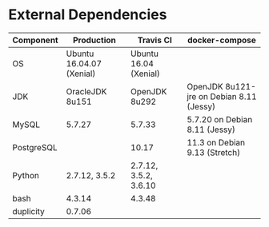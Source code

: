 # External Dependencies

| Component  | Production               | Travis CI             | docker-compose                           |
| -------    | ------------------------ | --------------------- | ---------------------------------------- |
| OS         | Ubuntu 16.04.07 (Xenial) | Ubuntu 16.04 (Xenial) |                                          |
| JDK        | OracleJDK 8u151          | OpenJDK 8u292         | OpenJDK 8u121-jre on Debian 8.11 (Jessy) |
| MySQL      | 5.7.27                   | 5.7.33                | 5.7.20 on Debian 8.11 (Jessy)            |
| PostgreSQL |                          | 10.17                 | 11.3 on Debian 9.13 (Stretch)            |
| Python     | 2.7.12, 3.5.2            | 2.7.12, 3.5.2, 3.6.10 |                                          |
| bash       | 4.3.14                   | 4.3.48                |                                          |
| duplicity  | 0.7.06                   |                       |                                          |
